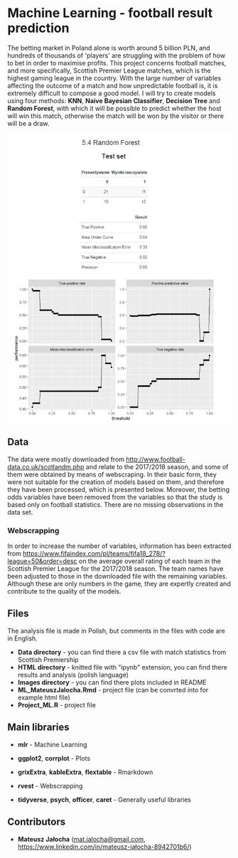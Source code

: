 # Machine Learning - football result prediction

The betting market in Poland alone is worth around 5 billion PLN, and hundreds of thousands of 'players' are struggling with the problem of how to bet in order to maximise profits. This project concerns football matches, and more specifically, Scottish Premier League matches, which is the highest gaming league in the country. With the large number of variables affecting the outcome of a match and how unpredictable football is, it is extremely difficult to compose a good model. I will try to create models using four methods: **KNN**, **Naive Bayesian Classifier**, **Decision Tree** and **Random Forest**, with which it will be possible to predict whether the host will win this match, otherwise the match will be won by the visitor or there will be a draw.

<p align="center">
<img align = "center" src ="Images/ML_randomForest2.png" /> <img align = "center" src ="Images/ML_randomForest.png" />
</p>

## Data

The data were mostly downloaded from http://www.football-data.co.uk/scotlandm.php and relate to the 2017/2018 season, and some of them were obtained by means of webscraping. In their basic form, they were not suitable for the creation of models based on them, and therefore they have been processed, which is presented below. Moreover, the betting odds variables have been removed from the variables so that the study is based only on football statistics. There are no missing observations in the data set.

### Webscrapping 

In order to increase the number of variables, information has been extracted from https://www.fifaindex.com/pl/teams/fifa18_278/?league=50&order=desc on the average overall rating of each team in the Scottish Premier League for the 2017/2018 season. The team names have been adjusted to those in the downloaded file with the remaining variables. Although these are only numbers in the game, they are expertly created and contribute to the quality of the models.

## Files

The analysis file is made in Polish, but comments in the files with code are in English.

- **Data directory** - you can find there a csv file with match statistics from Scottish Premiership
- **HTML directory** - knitted file with "ipynb" extension, you can find there results and analysis (polish language)
- **Images directory** - you can find there plots included in README
- **ML_MateuszJalocha.Rmd** - project file (can be convrted into for example html file)
- **Project_ML.R** - project file

## Main libraries

- **mlr** - Machine Learning

- **ggplot2**, **corrplot** - Plots

- **grixExtra**, **kableExtra**, **flextable** - Rmarkdown

- **rvest** - Webscrapping

- **tidyverse**, **psych**, **officer**, **caret** - Generally useful libraries

## Contributors

- **Mateusz Jałocha** (mat.jalocha@gmail.com, https://www.linkedin.com/in/mateusz-jałocha-8942701b6/)
